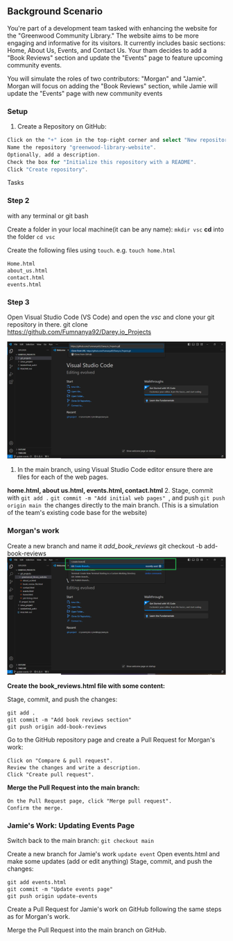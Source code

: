 ## Background Scenario

You're part of a development team tasked with enhancing the website for the "Greenwood Community Library." The website aims to be more engaging and informative for its visitors. It currently includes basic sections: Home, About Us, Events, and Contact Us. Your tham decides to add a "Book Reviews" section and update the "Events" page to feature upcoming community events.

You will simulate the roles of two contributors: "Morgan" and "Jamie". Morgan will focus on adding the "Book Reviews" section, while Jamie will update the "Events" page with new community events

### Setup

1. Create a Repository on GitHub:

``` Go to GitHub and log into your account.
Click on the "+" icon in the top-right corner and select "New repository".
Name the repository "greenwood-library-website".
Optionally, add a description.
Check the box for "Initialize this repository with a README".
Click "Create repository".
```

Tasks
### Step 2
with any terminal or git bash

Create a folder in your local machine(it can be any name): `mkdir vsc`
**cd** into the folder `cd vsc`

Create the following files using `touch`. e.g. `touch home.html`
```
Home.html
about_us.html
contact.html 
events.html
```

### Step 3
Open Visual Studio Code (VS Code) and open the *vsc* and clone your git repository in there.
git clone https://github.com/Fumnanya92/Darey.io_Projects

![screenshot of cloneing repository](image/cloning.png)

1. In the main branch, using Visual Studio Code editor ensure there are files for each of the web pages.

**home.html,
about us.html,
events.html,
contact.html**
2. Stage, commit with `git add .` `git commit -m "Add initial web pages" `, and push `git push origin main
`the changes directly to the main branch. (This is a simulation of the team's existing code base for the website)

### Morgan's work
Create a new branch and name it *add_book_reviews* 
git checkout -b add-book-reviews
![screenshot of creating new branch](image/Creating_branch.png)

**Create the book_reviews.html file with some content:**

Stage, commit, and push the changes:
```
git add .
git commit -m "Add book reviews section"
git push origin add-book-reviews
```
Go to the GitHub repository page and create a Pull Request for Morgan's work:
```
Click on "Compare & pull request".
Review the changes and write a description.
Click "Create pull request".
```
**Merge the Pull Request into the main branch:**
```
On the Pull Request page, click "Merge pull request".
Confirm the merge.
```
### Jamie's Work: Updating Events Page
Switch back to the main branch:
`git checkout main`

Create a new branch for Jamie's work `update event`
Open events.html and make some updates (add or edit anything)
Stage, commit, and push the changes:
```
git add events.html
git commit -m "Update events page"
git push origin update-events
```
Create a Pull Request for Jamie's work on GitHub following the same steps as for Morgan's work.

Merge the Pull Request into the main branch on GitHub.
